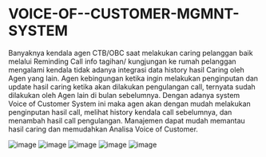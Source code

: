 # VOICE-OF--CUSTOMER-MGMNT-SYSTEM
Banyaknya kendala agen CTB/OBC saat melakukan caring pelanggan baik melalui Reminding Call info tagihan/ kungjungan ke rumah pelanggan mengalami kendala tidak adanya integrasi data history hasil Caring oleh Agen yang lain.
Agen kebingungan ketika ingin melakukan penginputan dan update hasil caring ketika akan dilakukan pengulangan call, ternyata sudah dilakukan oleh Agen lain di bulan sebelumnya.
Dengan adanya system Voice of Customer System ini maka agen akan dengan mudah melakukan penginputan hasil call, melihat history kendala call sebelumnya, dan menambah hasil call pengulangan.
Manajemen dapat mudah memantau hasil caring dan memudahkan Analisa Voice of Customer.


![image](https://user-images.githubusercontent.com/81410898/176446650-dd7589e4-ea0b-4d2a-8752-b22085b7ecbb.png)
![image](https://user-images.githubusercontent.com/81410898/176446696-63433562-7953-4f83-95c4-732fc95e627f.png)
![image](https://user-images.githubusercontent.com/81410898/176446736-042ebd79-cd55-4f2e-a08a-ce95cb81e9ab.png)
![image](https://user-images.githubusercontent.com/81410898/176446761-4737502a-7be8-4008-9d64-4c7edd950c87.png)
![image](https://user-images.githubusercontent.com/81410898/176446775-70fcf20e-73f0-436d-894a-6d641b775096.png)
